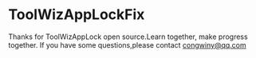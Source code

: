 # ToolWizAppLockFix
Thanks for ToolWizAppLock open source.Learn together, make progress together.
If you have some questions,please contact congwiny@qq.com
